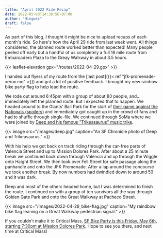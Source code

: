 ```yaml
---
title: "April 2022 Ride Recap"
date: 2022-05-03T14:38:56-07:00
author: "Mingwei"
draft: false
---
```


As part of this blog, I thought it might be nice to upload recaps
of each month's ride. So here's how the April 29 ride from last week went.
All things considered, the planned route worked better than expected! Many
people peeled off early but a handful of us completely a full 16 mile route
from Embarcadero Plaza to the Greay Walkway in about 3.5 hours.

<!--more-->

{{< leaflet-elevation gpx="/routes/2022-04-29.gpx" >}}

I handed out flyers of my route from the [last post]({{< ref "jfk-promenade-xerox.md" >}})
and got a lot of positive feedback. I brought my new rainbow bike party flag to
help lead the route.

We rode out around 6:45pm with a group of about 80 people, and... immediately
left the planned route. But I expected that to happen. We headed around to the
Giants' Ball Park for the start of [their game against the Nationals (spoilers)](https://www.mlb.com/gameday/nationals-vs-giants/2022/04/29/662081)
and immediately got caught up in the crowd of fans and had to shuffle through
single-file. We continued through SoMa where we were joined by [Deep and his
famous "Trikeasaurus" music trike](https://twitter.com/deepasaurus/status/1520261852759949312).

{{< image src="/images/deep.jpg" caption="An SF Chronicle photo of Deep and Trikeasaurus." >}}

With his help we got back on track riding through the car-free parts of Valencia
Street and up to Mission Dolores Park. After about a 25 minute break we
continued back down through Valencia and up through the Wiggle onto Haight
Street. We then took over Fell Street for safe passage along the panhandle
and onto the JFK Promenade. After a lap around the concourse we took another
break. By now numbers had dwindled down to around 50 and it was dark.

Deep and most of the others headed home, but I was determined to finish the
route. I continued on with a group of ten survivors all the way through Golden
Gate Park and onto the Great Walkway at Pacheco Street.

{{< image src="/images/2022-04-29_bike-flag.jpg" caption="My raindbow bike flag leaning on a Great Walkway pedestrian signal." >}}

If you couldn't make it to Critical Mass, [SF Bike Party is this Friday, May
6th, starting 7:30pm at Mission Dolores Park](https://www.meetup.com/sfbp/events/284955410/).
Hope to see you there, and next time at Critical Mass!
